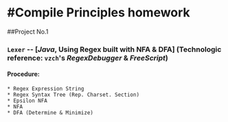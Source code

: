 
#Compile Principles homework
===========================

##Project No.1
### `Lexer` -- [*Java*, Using Regex built with NFA & DFA] (Technologic reference: `vzch`'s *RegexDebugger* & *FreeScript*)
#### Procedure:
	* Regex Expression String
	* Regex Syntax Tree (Rep. Charset. Section)
	* Epsilon NFA
	* NFA
	* DFA (Determine & Minimize)